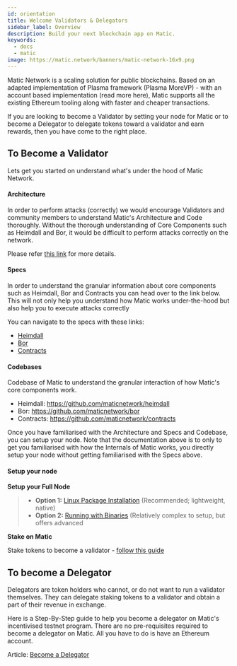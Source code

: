 ```yaml
---
id: orientation
title: Welcome Validators & Delegators
sidebar_label: Overview
description: Build your next blockchain app on Matic.
keywords:
  - docs
  - matic
image: https://matic.network/banners/matic-network-16x9.png 
---
```


Matic Network is a scaling solution for public blockchains. Based on an adapted implementation of Plasma framework (Plasma MoreVP) - with an account based implementation (read more here), Matic supports all the existing Ethereum tooling along with faster and cheaper transactions.

If you are looking to become a Validator by setting your node for Matic or to become a Delegator to delegate tokens toward a validator and earn rewards, then you have come to the right place.

## To Become a Validator

Lets get you started on understand what's under the hood of Matic Network.

#### Architecture

In order to perform attacks (correctly) we would encourage Validators and community members to understand Matic's Architecture and Code thoroughly. Without the thorough understanding of Core Components such as Heimdall and Bor, it would be difficult to perform attacks correctly on the network. 

Please refer [this link](/docs/validate/validator/architecture) for more details. 


#### Specs
In order to understand the granular information about core components such as Heimdall, Bor and Contracts you can head over to the link below. This will not only help you understand how Matic works under-the-hood but also help you to execute attacks correctly

You can navigate to the specs with these links:

- [Heimdall](/docs/contribute/heimdall/overview)
- [Bor](/docs/contribute/bor/overview)
- [Contracts](https://docs.matic.today/docs/contribute/contracts/stakingmanager)

#### Codebases

Codebase of Matic to understand the granular interaction of how Matic's core components work.

- Heimdall: https://github.com/maticnetwork/heimdall
- Bor: https://github.com/maticnetwork/bor
- Contracts: https://github.com/maticnetwork/contracts

Once you have familiarised with the Architecture and Specs and Codebase, you can setup your node. Note that the documentation above is to only to get you familiarised with how the Internals of Matic works, you directly setup your node without getting familiarised with the Specs above. 

#### Setup your node

**Setup your Full Node**

> * **Option 1:** [Linux Package Installation](https://docs.matic.network/docs/validate/counter-stake-stage-2/linux-package-installation) (Recommended; lightweight, native)
> * **Option 2:** [Running with Binaries](https://docs.matic.network/docs/validate/counter-stake-stage-2/running-with-binaries) (Relatively complex to setup, but offers advanced 

**Stake on Matic**

Stake tokens to become a validator - [follow this guide](https://docs.matic.network/docs/validate/counter-stake-stage-2/stake-on-matic)

## To become a Delegator

Delegators are token holders who cannot, or do not want to run a validator themselves. They can delegate staking tokens to a validator and obtain a part of their revenue in exchange.

Here is a Step-By-Step guide to help you become a delegator on Matic's incentivised testnet program. There are no pre-requisites required to become a delegator on Matic. All you have to do is have an Ethereum account.

Article: [Become a Delegator](https://docs.matic.network/docs/validate/counter-stake-stage-2/delegate)